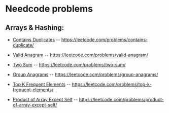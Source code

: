 # Needcode problems

## Arrays & Hashing:

-   [Contains Duplicates](Arrays_and_Hashing/containsDuplicate.js)
    -- https://leetcode.com/problems/contains-duplicate/

-   [Valid Anagram](Arrays_and_Hashing/validAnagram.js)
    -- https://leetcode.com/problems/valid-anagram/

-   [Two Sum](Arrays_and_Hashing/twoSum.js)
    -- https://leetcode.com/problems/two-sum/

-   [Group Anagrams](Arrays_and_Hashing/groupAnagrams.js)
    -- https://leetcode.com/problems/group-anagrams/

-   [Top K Frequent Elements](Arrays_and_Hashing/topKFrequentElements.js)
    -- https://leetcode.com/problems/top-k-frequent-elements/

-   [Product of Array Except Self](Arrays_and_Hashing/productOfArrayExceptSelf.js)
    -- https://leetcode.com/problems/product-of-array-except-self/
